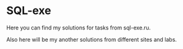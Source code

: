 # SQL-exe
Here you can find my solutions for tasks from sql-exe.ru.

Also here will be my another solutions from different sites and labs.


